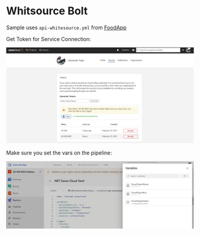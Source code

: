 # Whitsource Bolt

Sample uses `api-whitesource.yml` from [FoodApp](https://github.com/ARambazamba/foodapp)

Get Token for Service Connection:

![sonar-token](_images/sonar-token.jpg)

Make sure you set the vars on the pipeline:

![sonar-vars](_images/sonar-vars.jpg)

